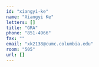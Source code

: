 ```yaml
---
id: "xiangyi-ke"
name: "Xiangyi Ke"
letters: []
title: "GRA"
phone: "851-4966"
fax: ""
email: "xk2138@cumc.columbia.edu"
room: "505"
url: []
---
```

